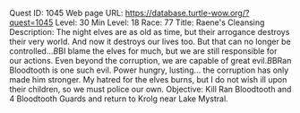 Quest ID: 1045
Web page URL: https://database.turtle-wow.org/?quest=1045
Level: 30
Min Level: 18
Race: 77
Title: Raene's Cleansing
Description: The night elves are as old as time, but their arrogance destroys their very world. And now it destroys our lives too. But that can no longer be controlled...$B$BI blame the elves for much, but we are still responsible for our actions. Even beyond the corruption, we are capable of great evil.$B$BRan Bloodtooth is one such evil. Power hungry, lusting... the corruption has only made him stronger. My hatred for the elves burns, but I do not wish ill upon their children, so we must police our own.
Objective: Kill Ran Bloodtooth and 4 Bloodtooth Guards and return to Krolg near Lake Mystral.
